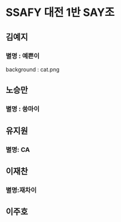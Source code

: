 # SSAFY 대전 1반 SAY조

## 김예지

### 별명 : 예쁜이
background : cat.png



## 노승만

### 별명 : 씅마이



## 유지원

### 별명: CA

## 이재찬

### 별명:재차이



## 이주호

### 
